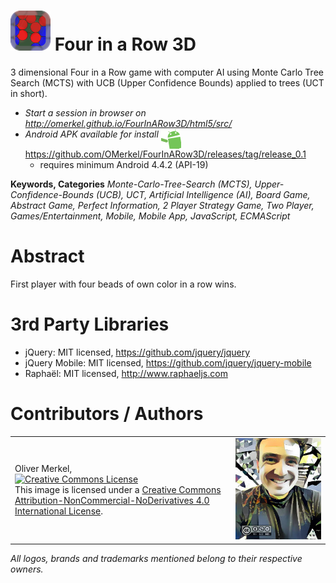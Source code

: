 <img alt="Four in a Row 3D icon" width="64" src="html5/src/img/icons/fiar3d64.png" /> Four in a Row 3D
=============

3 dimensional Four in a Row game with computer AI using Monte Carlo Tree Search (MCTS) with UCB (Upper Confidence Bounds) applied to trees (UCT in short).

* <em>Start a session in browser on http://omerkel.github.io/FourInARow3D/html5/src/ </em>
* <em>Android APK available for install</em> <img align="top" width="32" src="res/android.gif" /> https://github.com/OMerkel/FourInARow3D/releases/tag/release_0.1
    * requires minimum Android 4.4.2 (API-19)

__Keywords, Categories__ _Monte-Carlo-Tree-Search (MCTS), Upper-Confidence-Bounds (UCB), UCT, Artificial Intelligence (AI), Board Game, Abstract Game, Perfect Information, 2 Player Strategy Game, Two Player, Games/Entertainment, Mobile, Mobile App, JavaScript, ECMAScript_ 

# Abstract

First player with four beads of own color in a row wins.

# 3rd Party Libraries

* jQuery: MIT licensed, https://github.com/jquery/jquery
* jQuery Mobile: MIT licensed, https://github.com/jquery/jquery-mobile
* Raphaël: MIT licensed, http://www.raphaeljs.com

# Contributors / Authors

<table>
  <tr>
    <td><p>Oliver Merkel,<br /><a rel="license" href="http://creativecommons.org/licenses/by-nc-nd/4.0/"><img alt="Creative Commons License" style="border-width:0" src="http://i.creativecommons.org/l/by-nc-nd/4.0/88x31.png" /></a><br />This image is licensed under a <a rel="license" href="http://creativecommons.org/licenses/by-nc-nd/4.0/">Creative Commons Attribution-NonCommercial-NoDerivatives 4.0 International License</a>.
    </p>
    </td>
    <td width="30%"><img width="100%" ondragstart="return false;" alt="Oliver Merkel, Creative Commons License, This image is licensed under a Creative Commons Attribution-NonCommercial-NoDerivatives 4.0 International License." src="html5/src/img/oliver-170707.jpg" /></td>
  </tr>
</table>

_All logos, brands and trademarks mentioned belong to their respective owners._
